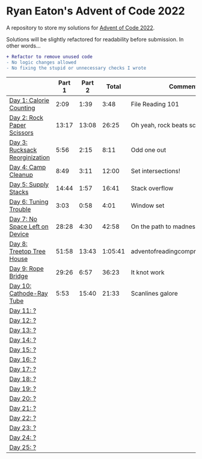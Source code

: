 # Ryan Eaton's Advent of Code 2022
A repository to store my solutions for [Advent of Code 2022](https://adventofcode.com/2022).

Solutions will be slightly refactored for readability before submission. In other words...

```diff
+ Refactor to remove unused code
- No logic changes allowed
- No fixing the stupid or unnecessary checks I wrote
```

|                                        | Part 1 | Part 2 | Total   | Comment                          | Title                   |
|----------------------------------------|--------|--------|---------|----------------------------------|-------------------------|
| [Day 1: Calorie Counting](1.md)        | 2:09   | 1:39   | 3:48    | File Reading 101                 | Calorie Counting        |
| [Day 2: Rock Paper Scissors](2.md)     | 13:17  | 13:08  | 26:25   | Oh yeah, rock beats scissors...  | Rock Paper Scissors     |
| [Day 3: Rucksack Reorginization](3.md) | 5:56   | 2:15   | 8:11    | Odd one out                      | Rucksack Reorginization |
| [Day 4: Camp Cleanup](4.md)            | 8:49   | 3:11   | 12:00   | Set intersections!               | Camp Cleanup            |
| [Day 5: Supply Stacks](5.md)           | 14:44  | 1:57   | 16:41   | Stack overflow                   | Supply Stacks           |
| [Day 6: Tuning Trouble](6.md)          | 3:03   | 0:58   | 4:01    | Window set                       | Tuning Trouble          |
| [Day 7: No Space Left on Device](7.md) | 28:28  | 4:30   | 42:58   | On the path to madness           | No Space Left on Device |
| [Day 8: Treetop Tree House](8.md)      | 51:58  | 13:43  | 1:05:41 | adventofreadingcomprehension.com | Treetop Tree House      |
| [Day 9: Rope Bridge](9.md)             | 29:26  | 6:57   | 36:23   | It knot work                     | Rope Bridge             |
| [Day 10: Cathode-Ray Tube](10.md)      | 5:53   | 15:40  | 21:33   | Scanlines galore                 | Cathode-Ray Tube        |
| [Day 11: ?](11.md)                     |        |        |         |                                  | ?                       |
| [Day 12: ?](12.md)                     |        |        |         |                                  | ?                       |
| [Day 13: ?](13.md)                     |        |        |         |                                  | ?                       |
| [Day 14: ?](14.md)                     |        |        |         |                                  | ?                       |
| [Day 15: ?](15.md)                     |        |        |         |                                  | ?                       |
| [Day 16: ?](16.md)                     |        |        |         |                                  | ?                       |
| [Day 17: ?](17.md)                     |        |        |         |                                  | ?                       |
| [Day 18: ?](18.md)                     |        |        |         |                                  | ?                       |
| [Day 19: ?](19.md)                     |        |        |         |                                  | ?                       |
| [Day 20: ?](20.md)                     |        |        |         |                                  | ?                       |
| [Day 21: ?](21.md)                     |        |        |         |                                  | ?                       |
| [Day 22: ?](22.md)                     |        |        |         |                                  | ?                       |
| [Day 23: ?](23.md)                     |        |        |         |                                  | ?                       |
| [Day 24: ?](24.md)                     |        |        |         |                                  | ?                       |
| [Day 25: ?](25.md)                     |        |        |         |                                  | ?                       |
